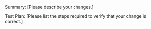 Summary:
[Please describe your changes.]

Test Plan:
[Please list the steps required to verify that your change is correct.]
